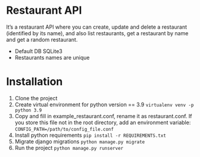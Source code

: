 # Restaurant API
It’s a restaurant API where you can create, update and delete a restaurant (identified by its name), and also list restaurants,
get a restaurant by name and get a random restaurant.

- Default DB SQLite3
- Restaurants names are unique

# Installation
1. Clone the project
2. Create virtual environment for python version == 3.9
```virtualenv venv -p python 3.9```
3. Copy and fill in example_restaurant.conf, rename it
as restaurant.conf. If you store this file not in the root
directory, add an environment variable:
```CONFIG_PATH=/path/to/config_file.conf```
4. Install python requirements
```pip install -r REQUIREMENTS.txt```
5. Migrate django migrations
```python manage.py migrate```
6. Run the project
```python manage.py runserver```